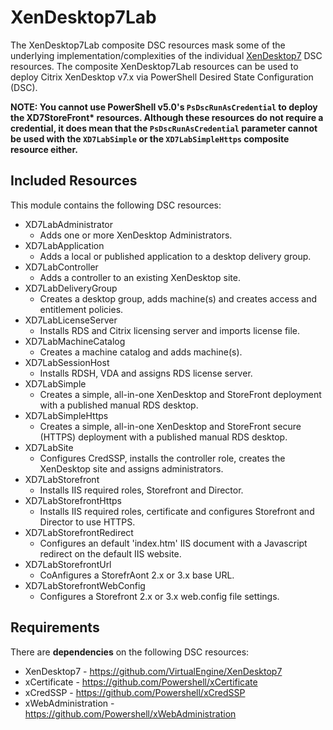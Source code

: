 # XenDesktop7Lab

The XenDesktop7Lab composite DSC resources mask some of the underlying implementation/complexities
of the individual [XenDesktop7](https://github.com/VirtualEngine/XenDesktop7) DSC resources.
The composite XenDesktop7Lab resources can be used to deploy Citrix XenDesktop v7.x via PowerShell
Desired State Configuration (DSC).

__NOTE: You cannot use PowerShell v5.0's `PsDscRunAsCredential` to deploy the XD7StoreFront*
resources. Although these resources do not require a credential, it does mean that the
`PsDscRunAsCredential` parameter cannot be used with the `XD7LabSimple` or the `XD7LabSimpleHttps`
composite resource either.__


## Included Resources

This module contains the following DSC resources:

* XD7LabAdministrator
  * Adds one or more XenDesktop Administrators.
* XD7LabApplication
  * Adds a local or published application to a desktop delivery group.
* XD7LabController
  * Adds a controller to an existing XenDesktop site.
* XD7LabDeliveryGroup
  * Creates a desktop group, adds machine(s) and creates access and entitlement policies.
* XD7LabLicenseServer
  * Installs RDS and Citrix licensing server and imports license file.
* XD7LabMachineCatalog
  * Creates a machine catalog and adds machine(s).
* XD7LabSessionHost
  * Installs RDSH, VDA and assigns RDS license server.
* XD7LabSimple
  * Creates a simple, all-in-one XenDesktop and StoreFront deployment with a published manual RDS desktop.
* XD7LabSimpleHttps
  * Creates a simple, all-in-one XenDesktop and StoreFront secure (HTTPS) deployment with a published manual RDS desktop.
* XD7LabSite
  * Configures CredSSP, installs the controller role, creates the XenDesktop site and assigns administrators.
* XD7LabStorefront
  * Installs IIS required roles, Storefront and Director.
* XD7LabStorefrontHttps
  * Installs IIS required roles, certificate and configures Storefront and Director to use HTTPS.
* XD7LabStorefrontRedirect
  * Configures an default 'index.htm' IIS document with a Javascript redirect on the default IIS website.
* XD7LabStorefrontUrl
  * CoAnfigures a StorefrAont 2.x or 3.x base URL.
* XD7LabStorefrontWebConfig
  * Configures a Storefront 2.x or 3.x web.config file settings.

## Requirements

There are __dependencies__ on the following DSC resources:

* XenDesktop7 - https://github.com/VirtualEngine/XenDesktop7
* xCertificate - https://github.com/Powershell/xCertificate
* xCredSSP - https://github.com/Powershell/xCredSSP
* xWebAdministration - https://github.com/Powershell/xWebAdministration

